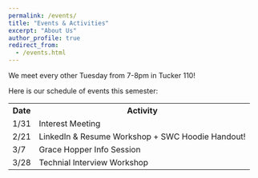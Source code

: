 ```yaml
---
permalink: /events/
title: "Events & Activities"
excerpt: "About Us"
author_profile: true
redirect_from: 
  - /events.html
---
```

We meet every other Tuesday from 7-8pm in Tucker 110!

Here is our schedule of events this semester: 

<table>
  <tr>
    <th>Date</th>
    <th>Activity</th>
  </tr>
  <tr>
    <td>1/31</td>
    <td>Interest Meeting</td>
    
  </tr>
  <tr>
    <td>2/21</td>
    <td>LinkedIn & Resume Workshop + SWC Hoodie Handout!</td>
  </tr>
  <tr>
    <td>3/7</td>
    <td>Grace Hopper Info Session</td>
  </tr>
  <tr>
    <td>3/28</td>
    <td>Technial Interview Workshop</td>
  </tr>
</table>
